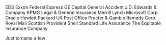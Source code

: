 EDS
Exxon
Federal Express
GE Capital
General Accident
J.D. Edwards & Company
KPMG
Legal & General Insurance
Merrill Lynch
Microsoft Corp
Oracle
Hewlett Packard
UK Post Office
Procter & Gamble
Remedy Corp.
Royal Mail
Scottish Provident
Shell
Standard Life Assurance
The Equitable Insurance Company

Just to name a few
